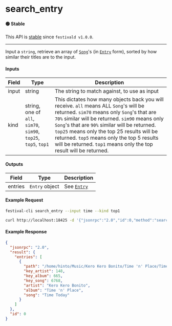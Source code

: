 # search_entry

#### 🟢 Stable
This API is [stable](/api-stability/marker.md) since `festivald v1.0.0`.

---

Input a `string`, retrieve an array of [`Song`](/common-objects/song.md)'s (in [`Entry`](/common-objects/entry.md) form), sorted by how similar their titles are to the input.

#### Inputs

| Field | Type                                           | Description |
|-------|------------------------------------------------|-------------|
| input | string                                         | The string to match against, to use as input
| kind  | string, one of `all`, `sim70`, `sim90`, `top25`, `top5`, `top1` | This dictates how many objects back you will receive. `all` means ALL `Song`'s will be returned. `sim70` means only `Song`'s that are `70%` similar will be returned. `sim90` means only `Song`'s that are `90%` similar will be returned. `top25` means only the top 25 results will be returned. `top5` means only the top 5 results will be returned. `top1` means only the top result will be returned.

#### Outputs

| Field   | Type           | Description |
|---------|----------------|-------------|
| entries | `Entry` object | See [`Entry`](/common-objects/entry.md)

#### Example Request
```bash
festival-cli search_entry --input time --kind top1
```
```bash
curl http://localhost:18425 -d '{"jsonrpc":"2.0","id":0,"method":"search_entry","params":{"input":"time","kind":"top1"}}'
```

#### Example Response
```json
{
  "jsonrpc": "2.0",
  "result": {
    "entries": [
      {
        "path": "/home/hinto/Music/Kero Kero Bonito/Time 'n' Place/Time Today.flac",
        "key_artist": 148,
        "key_album": 665,
        "key_song": 6768,
        "artist": "Kero Kero Bonito",
        "album": "Time 'n' Place",
        "song": "Time Today"
      }
    ]
  },
  "id": 0
}
```
